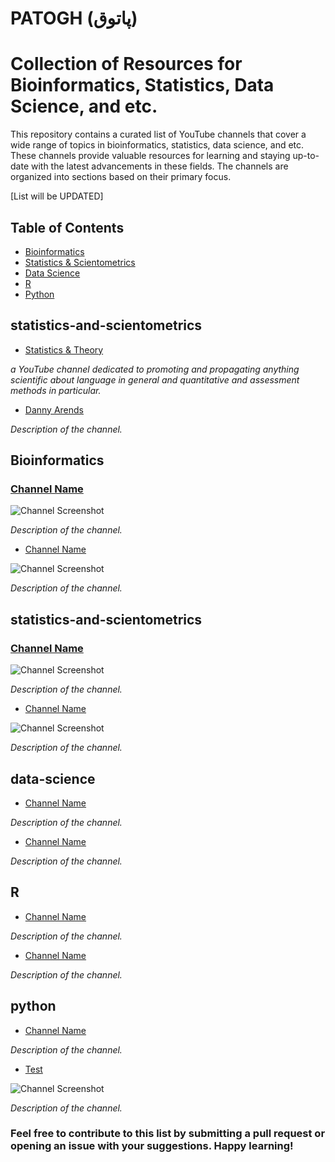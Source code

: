 # PATOGH (پاتوق)
# Collection of Resources for Bioinformatics, Statistics, Data Science, and etc. 

This repository contains a curated list of YouTube channels that cover a wide range of topics in bioinformatics, statistics, data science, and etc. These channels provide valuable resources for learning and staying up-to-date with the latest advancements in these fields. The channels are organized into sections based on their primary focus.

[List will be UPDATED]

## Table of Contents

- [Bioinformatics](#bioinformatics)
- [Statistics & Scientometrics](#statistics-and-scientometrics)
- [Data Science](#data-science)
- [R](#r)
- [Python](#python)

## statistics-and-scientometrics

- [Statistics & Theory](https://youtube.com/@VahidAryadoust)

_a YouTube channel dedicated to promoting and propagating anything scientific about language in general and quantitative and assessment methods in particular._

- [Danny Arends](https://youtube.com/@DannyArends)

_Description of the channel._


## Bioinformatics

### [Channel Name](https://www.youtube.com/channel-link)

![Channel Screenshot](path/to/screenshot.png)

_Description of the channel._

- [Channel Name](https://www.youtube.com/channel-link)

![Channel Screenshot](path/to/screenshot.png)

_Description of the channel._

## statistics-and-scientometrics

### [Channel Name](https://www.youtube.com/channel-link)

![Channel Screenshot](path/to/screenshot.png)

_Description of the channel._

- [Channel Name](https://www.youtube.com/channel-link)

![Channel Screenshot](path/to/screenshot.png)

_Description of the channel._


## data-science

- [Channel Name](https://www.youtube.com/channel-link)

_Description of the channel._

- [Channel Name](https://www.youtube.com/channel-link)

_Description of the channel._


## R

- [Channel Name](https://www.youtube.com/channel-link)

_Description of the channel._

- [Channel Name](https://www.youtube.com/channel-link)

_Description of the channel._


## python

- [Channel Name](https://www.youtube.com/channel-link)

_Description of the channel._


- [Test](https://www.youtube.com/channel-link)

![Channel Screenshot](path/to/screenshot.png)

_Description of the channel._


### Feel free to contribute to this list by submitting a pull request or opening an issue with your suggestions. Happy learning!

